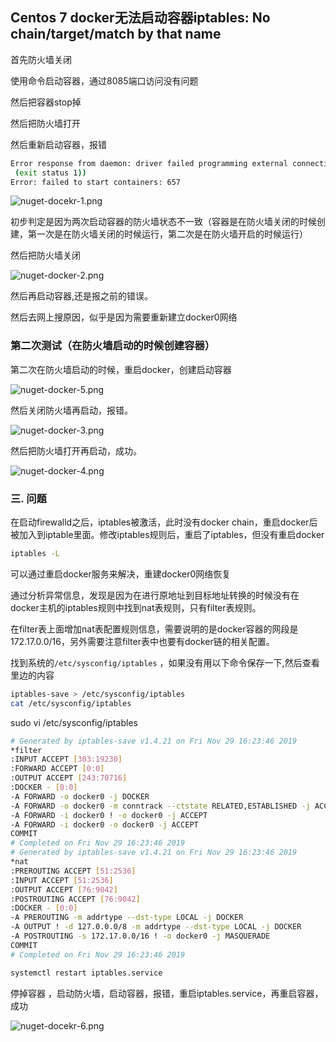 ## Centos 7 docker无法启动容器iptables: No chain/target/match by that name

首先防火墙关闭

使用命令启动容器，通过8085端口访问没有问题

然后把容器stop掉

然后把防火墙打开

然后重新启动容器，报错

```bash
Error response from daemon: driver failed programming external connectivity on endpoint loving_hamilton (9dc7432799a69410dc312bf83181285d10b38eb0c2a91e6e1a840ffa3117e3e6):  (iptables failed: iptables --wait -t nat -A DOCKER -p tcp -d 0/0 --dport 8085 -j DNAT --to-destination 172.17.0.2:80 ! -i docker0: iptables: No chain/target/match by that name.
 (exit status 1))
Error: failed to start containers: 657
```



![nuget-docekr-1.png](https://ws1.sinaimg.cn/large/0072fULUgy1g9exqyl8qhj312p030mxb.jpg)

初步判定是因为两次启动容器的防火墙状态不一致（容器是在防火墙关闭的时候创建，第一次是在防火墙关闭的时候运行，第二次是在防火墙开启的时候运行）

然后把防火墙关闭

![nuget-docker-2.png](https://ws1.sinaimg.cn/large/0072fULUgy1g9exuk5ztpj30md05gjrt.jpg)

然后再启动容器,还是报之前的错误。

然后去网上搜原因，似乎是因为需要重新建立docker0网络



### 第二次测试（在防火墙启动的时候创建容器）

第二次在防火墙启动的时候，重启docker，创建启动容器

![nuget-docker-5.png](https://ws1.sinaimg.cn/large/0072fULUgy1g9eyovidg7j311m0bsdh1.jpg)

然后关闭防火墙再启动，报错。

![nuget-docker-3.png](https://ws1.sinaimg.cn/large/0072fULUgy1g9eyl3iyxsj312p0cf40o.jpg)

然后把防火墙打开再启动，成功。

![nuget-docker-4.png](https://ws1.sinaimg.cn/large/0072fULUgy1g9eymfjoptj30um0extau.jpg)

### 三. 问题

在启动firewalld之后，iptables被激活，此时没有docker chain，重启docker后被加入到iptable里面。修改iptables规则后，重启了iptables，但没有重启docker

```bash
iptables -L
```

可以通过重启docker服务来解决，重建docker0网络恢复

通过分析异常信息，发现是因为在进行原地址到目标地址转换的时候没有在docker主机的iptables规则中找到nat表规则，只有filter表规则。

在filter表上面增加nat表配置规则信息，需要说明的是docker容器的网段是172.17.0.0/16，另外需要注意filter表中也要有docker链的相关配置。

找到系统的`/etc/sysconfig/iptables` ，如果没有用以下命令保存一下,然后查看里边的内容

```bash
iptables-save > /etc/sysconfig/iptables  
cat /etc/sysconfig/iptables  
```

sudo vi /etc/sysconfig/iptables

```bash
# Generated by iptables-save v1.4.21 on Fri Nov 29 16:23:46 2019
*filter
:INPUT ACCEPT [303:19230]
:FORWARD ACCEPT [0:0]
:OUTPUT ACCEPT [243:70716]
:DOCKER - [0:0]
-A FORWARD -o docker0 -j DOCKER
-A FORWARD -o docker0 -m conntrack --ctstate RELATED,ESTABLISHED -j ACCEPT
-A FORWARD -i docker0 ! -o docker0 -j ACCEPT
-A FORWARD -i docker0 -o docker0 -j ACCEPT
COMMIT
# Completed on Fri Nov 29 16:23:46 2019
# Generated by iptables-save v1.4.21 on Fri Nov 29 16:23:46 2019
*nat
:PREROUTING ACCEPT [51:2536]
:INPUT ACCEPT [51:2536]
:OUTPUT ACCEPT [76:9042]
:POSTROUTING ACCEPT [76:9042]
:DOCKER - [0:0]
-A PREROUTING -m addrtype --dst-type LOCAL -j DOCKER
-A OUTPUT ! -d 127.0.0.0/8 -m addrtype --dst-type LOCAL -j DOCKER
-A POSTROUTING -s 172.17.0.0/16 ! -o docker0 -j MASQUERADE
COMMIT
# Completed on Fri Nov 29 16:23:46 2019
```

```bash
systemctl restart iptables.service 
```

停掉容器 ，启动防火墙，启动容器，报错，重启iptables.service，再重启容器，成功

![nuget-docekr-6.png](https://ws1.sinaimg.cn/large/0072fULUgy1g9f1awgi2uj30m30dh108.jpg)

